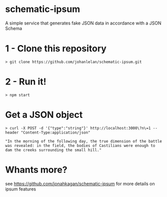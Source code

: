 # schematic-ipsum
A simple service that generates fake JSON data in accordance with a JSON Schema

# 1 - Clone this repository
`> git clone https://github.com/johanlelan/schematic-ipsum.git`

# 2 - Run it!
`> npm start`

# Get a JSON object
`> curl -X POST -d '{"type":"string"}' http://localhost:3000\?n\=1 --header "Content-Type:application/json"`

`"In the morning of the following day, the true dimension of the battle was revealed: in the field, the bodies of Castilians were enough to dam the creeks surrounding the small hill."`

# Whants more?
see https://github.com/jonahkagan/schematic-ipsum for more details on ipsum features
